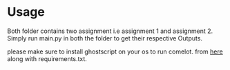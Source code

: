 # Usage

 Both folder contains two assignment i.e assignment  1 and assignment 2.
 Simply run main.py in both the folder to get their respective Outputs.
 
 please make sure to install ghostscript on your os to run comelot. from [here](https://www.ghostscript.com/download/gsdnld.html) along with requirements.txt. 
